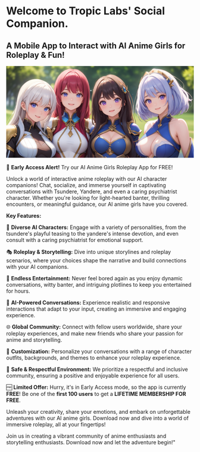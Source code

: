 # Welcome to Tropic Labs' Social Companion.

## A Mobile App to Interact with AI Anime Girls for Roleplay & Fun!

![Feature Image](img/feature.png)

🚀 **Early Access Alert!** Try our AI Anime Girls Roleplay App for FREE!

Unlock a world of interactive anime roleplay with our AI character companions! Chat, socialize, and immerse yourself in captivating conversations with Tsundere, Yandere, and even a caring psychiatrist character. Whether you're looking for light-hearted banter, thrilling encounters, or meaningful guidance, our AI anime girls have you covered.

**Key Features:**

🌟 **Diverse AI Characters:** Engage with a variety of personalities, from the tsundere's playful teasing to the yandere's intense devotion, and even consult with a caring psychiatrist for emotional support.

🎭 **Roleplay & Storytelling:** Dive into unique storylines and roleplay scenarios, where your choices shape the narrative and build connections with your AI companions.

🎉 **Endless Entertainment:** Never feel bored again as you enjoy dynamic conversations, witty banter, and intriguing plotlines to keep you entertained for hours.

🤖 **AI-Powered Conversations:** Experience realistic and responsive interactions that adapt to your input, creating an immersive and engaging experience.

🌐 **Global Community:** Connect with fellow users worldwide, share your roleplay experiences, and make new friends who share your passion for anime and storytelling.

🎵 **Customization:** Personalize your conversations with a range of character outfits, backgrounds, and themes to enhance your roleplay experience.

💬 **Safe & Respectful Environment:** We prioritize a respectful and inclusive community, ensuring a positive and enjoyable experience for all users.

🆓 **Limited Offer:** Hurry, it's in Early Access mode, so the app is currently **FREE**! Be one of the **first 100 users** to get a **LIFETIME MEMBERSHIP FOR FREE**.

Unleash your creativity, share your emotions, and embark on unforgettable adventures with our AI anime girls. Download now and dive into a world of immersive roleplay, all at your fingertips!

Join us in creating a vibrant community of anime enthusiasts and storytelling enthusiasts. Download now and let the adventure begin!"